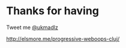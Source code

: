 # Thanks for having

Tweet me <i class="fa fa-twitter" ></i> [@ukmadlz](https://twitter.com/ukmadlz)

http://elsmore.me/progressive-weboops-cluj/
